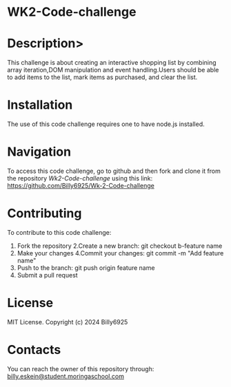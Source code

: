 # <strong>WK2-Code-challenge</strong>
# <b>Description></b>
This challenge is about creating an interactive shopping list by combining array iteration,DOM manipulation and event handling.Users should be able to add items to the list, mark items as purchased, and clear the list.
# <b>Installation</b>
The use of this code challenge requires one to have node.js installed.
# <b>Navigation</b>
To access this code challenge, go to github and then fork and clone it from the repository <em>Wk2-Code-challenge</em> using this link: https://github.com/Billy6925/Wk-2-Code-challenge
# <b>Contributing</b>
To contribute to this code challenge:
1. Fork the repository
2.Create a new branch: git checkout b-feature name
3. Make your changes
4.Commit your changes: git commit -m "Add feature name"
5. Push to the branch: git push origin feature name
6. Submit a pull request
# <b>License</b>
MIT License.
Copyright (c) 2024  Billy6925
# Contacts
You can reach the owner of this repository through: billy.eskein@student.moringaschool.com



